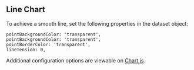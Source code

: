 ## Line Chart

To achieve a smooth line, set the following properties in the dataset object:

    pointBackgroundColor: 'transparent',
    pointBackgroundColor: 'transparent',
    pointBorderColor: 'transparent',
    lineTension: 0,

Additional configuration options are viewable on [Chart.js](https://www.chartjs.org/docs/latest/charts/line.html).